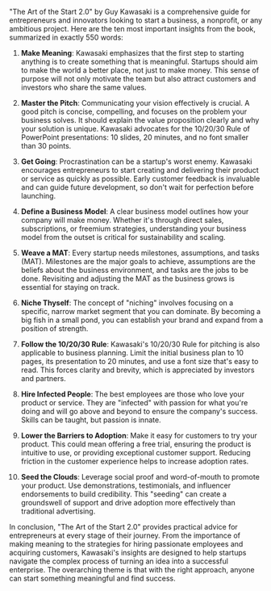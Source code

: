"The Art of the Start 2.0" by Guy Kawasaki is a comprehensive guide for entrepreneurs and innovators looking to start a business, a nonprofit, or any ambitious project. Here are the ten most important insights from the book, summarized in exactly 550 words:

1. **Make Meaning**: Kawasaki emphasizes that the first step to starting anything is to create something that is meaningful. Startups should aim to make the world a better place, not just to make money. This sense of purpose will not only motivate the team but also attract customers and investors who share the same values.

2. **Master the Pitch**: Communicating your vision effectively is crucial. A good pitch is concise, compelling, and focuses on the problem your business solves. It should explain the value proposition clearly and why your solution is unique. Kawasaki advocates for the 10/20/30 Rule of PowerPoint presentations: 10 slides, 20 minutes, and no font smaller than 30 points.

3. **Get Going**: Procrastination can be a startup's worst enemy. Kawasaki encourages entrepreneurs to start creating and delivering their product or service as quickly as possible. Early customer feedback is invaluable and can guide future development, so don't wait for perfection before launching.

4. **Define a Business Model**: A clear business model outlines how your company will make money. Whether it's through direct sales, subscriptions, or freemium strategies, understanding your business model from the outset is critical for sustainability and scaling.

5. **Weave a MAT**: Every startup needs milestones, assumptions, and tasks (MAT). Milestones are the major goals to achieve, assumptions are the beliefs about the business environment, and tasks are the jobs to be done. Revisiting and adjusting the MAT as the business grows is essential for staying on track.

6. **Niche Thyself**: The concept of "niching" involves focusing on a specific, narrow market segment that you can dominate. By becoming a big fish in a small pond, you can establish your brand and expand from a position of strength.

7. **Follow the 10/20/30 Rule**: Kawasaki's 10/20/30 Rule for pitching is also applicable to business planning. Limit the initial business plan to 10 pages, its presentation to 20 minutes, and use a font size that's easy to read. This forces clarity and brevity, which is appreciated by investors and partners.

8. **Hire Infected People**: The best employees are those who love your product or service. They are "infected" with passion for what you're doing and will go above and beyond to ensure the company's success. Skills can be taught, but passion is innate.

9. **Lower the Barriers to Adoption**: Make it easy for customers to try your product. This could mean offering a free trial, ensuring the product is intuitive to use, or providing exceptional customer support. Reducing friction in the customer experience helps to increase adoption rates.

10. **Seed the Clouds**: Leverage social proof and word-of-mouth to promote your product. Use demonstrations, testimonials, and influencer endorsements to build credibility. This "seeding" can create a groundswell of support and drive adoption more effectively than traditional advertising.

In conclusion, "The Art of the Start 2.0" provides practical advice for entrepreneurs at every stage of their journey. From the importance of making meaning to the strategies for hiring passionate employees and acquiring customers, Kawasaki's insights are designed to help startups navigate the complex process of turning an idea into a successful enterprise. The overarching theme is that with the right approach, anyone can start something meaningful and find success.